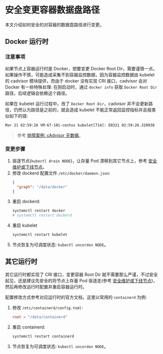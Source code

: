 # 安全变更容器数据盘路径

本文介绍如何安全的对容器的数据盘路径进行变更。

## Docker 运行时

### 注意事项

如果节点上容器运行时是 Docker，想要变更 Docker Root Dir，需要谨慎一点。如果操作不慎，可能造成采集不到容器监控数据，因为容器监控数据由 kubelet 的 cadvisor 模块提供，而由于 docker 没有实现 CRI 接口，cadvisor 会对 Docker 有一些特殊处理: 在刚启动时，通过 `docker info` 获取 `Docker Root Dir` 路径，后续逻辑会依赖这个路径。

如果在 kubelet 运行过程中，改了 `Docker Root Dir`，cadvisor 并不会更新路径，仍然认为路径是之前的，就会造成 kubelet 不能正常返回监控指标并且报类似如下的错:

```txt
Mar 21 02:59:26 VM-67-101-centos kubelet[714]: E0321 02:59:26.320938     714 manager.go:1086] Failed to create existing container: /kubepods/burstable/podb267f18b-a641-4004-a660-4c6a43b6e520/03164d8f0d1f55a285b50b2117d6fdb2c33d2fa87f46dba0f43b806017607d03: failed to identify the read-write layer ID for container "03164d8f0d1f55a285b50b2117d6fdb2c33d2fa87f46dba0f43b806017607d03". - open /var/lib/docker/image/overlay2/layerdb/mounts/03164d8f0d1f55a285b50b2117d6fdb2c33d2fa87f46dba0f43b806017607d03/mount-id: no such file or directory
```

> 参考 [排障案例: cAdvisor 无数据](https://imroc.cc/kubernetes/troubleshooting/methods/node/cadvisor-no-data)。

### 变更步骤

1. 驱逐节点(`kubectl drain NODE`)，让存量 Pod 漂移到其它节点上，参考 [安全维护或下线节点](securely-maintain-or-offline-node)。
2. 修改 dockerd 配置文件 `/etc/docker/daemon.json`:
    ```json
    {
      "graph": "/data/docker"
    }
    ```
3. 重启 dockerd:
    ```bash
    systemctl restart docker
    # systemctl restart dockerd
    ```
4. 重启 kubelet
    ```bash
    systemctl restart kubelet
    ```
5. 节点恢复为可调度状态: `kubectl uncordon NODE`。

## 其它运行时

其它运行时都实现了 CRI 接口，变更容器 Root Dir 就不需要那么严谨，不过安全起见，还是建议先安全的将节点上存量 Pod 驱逐走(参考 [安全维护或下线节点](securely-maintain-or-offline-node))，然后再修改运行时配置并重启容器运行时。

配置修改方式参考对应运行时的官方文档，这里以常用的 `containerd` 为例:

1. 修改 `/etc/containerd/config.toml`:
    ```toml
    root = "/data/containerd"
    ```
2. 重启 containerd:
    ```bash
    systemctl restart containerd
    ```
3. 节点恢复为可调度状态: `kubectl uncordon NODE`。
